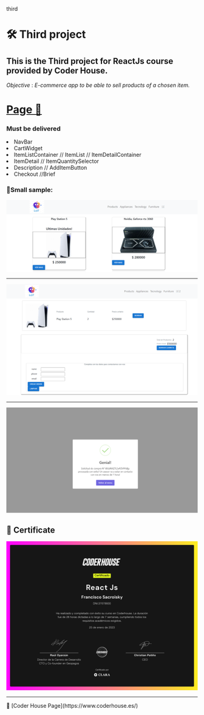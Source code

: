 third<h1 >🛠️ Third project </h1>

<h2 >This is the Third project for ReactJs course provided by Coder House.  </h2>




*Objective* : _E-commerce app to be able to sell products of a chosen item._

#  [Page 🚀](https://sacroisky-francisco-react.vercel.app/)
### Must be delivered

  <li>NavBar
</li>
  <li>CartWidget</li>
  <li>ItemListContainer // ItemList // ItemDetailContainer</li>
    <li>ItemDetail // ItemQuantitySelector</li>
      <li>Description // AddItemButton</li>
        <li>Checkout //Brief </li>

 ### 🔩Small sample:

<img src="./asset/img__1.png">
<hr>
<img  src="./asset/img__2.png">
<hr>
<img  src="./asset/img_3.png">

## 📄 Certificate
<img  src="./asset/63f0f6630b4bef000f4a6d7e.png">
<hr>
 🚀 [Coder House Page](https://www.coderhouse.es/)
















